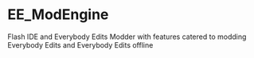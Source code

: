 # EE_ModEngine
Flash IDE and Everybody Edits Modder with features catered to modding Everybody Edits and Everybody Edits offline
